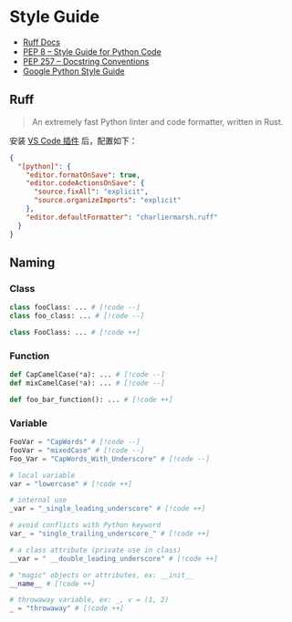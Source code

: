 # Style Guide

- [Ruff Docs](https://docs.astral.sh/ruff/)
- [PEP 8 – Style Guide for Python Code](https://peps.python.org/pep-0008/)
- [PEP 257 – Docstring Conventions](https://peps.python.org/pep-0257/)
- [Google Python Style Guide](https://google.github.io/styleguide/pyguide.html)

## Ruff

> An extremely fast Python linter and code formatter, written in Rust.

安装 [VS Code 插件](https://marketplace.visualstudio.com/items?itemName=charliermarsh.ruff) 后，配置如下：

```json [.vscode/settings.json]
{
  "[python]": {
    "editor.formatOnSave": true,
    "editor.codeActionsOnSave": {
      "source.fixAll": "explicit",
      "source.organizeImports": "explicit"
    },
    "editor.defaultFormatter": "charliermarsh.ruff"
  }
}
```

## Naming

### Class

```py
class fooClass: ... # [!code --]
class foo_class: ... # [!code --]

class FooClass: ... # [!code ++]
```

### Function

```py
def CapCamelCase(*a): ... # [!code --]
def mixCamelCase(*a): ... # [!code --]

def foo_bar_function(): ... # [!code ++]
```

### Variable

```py
FooVar = "CapWords" # [!code --]
fooVar = "mixedCase" # [!code --]
Foo_Var = "CapWords_With_Underscore" # [!code --]

# local variable
var = "lowercase" # [!code ++]

# internal use
_var = "_single_leading_underscore" # [!code ++]

# avoid conflicts with Python keyword
var_ = "single_trailing_underscore_" # [!code ++]

# a class attribute (private use in class)
__var = " __double_leading_underscore" # [!code ++]

# "magic" objects or attributes, ex: __init__
__name__ # [!code ++]

# throwaway variable, ex: _, v = (1, 2)
_ = "throwaway" # [!code ++]
```
